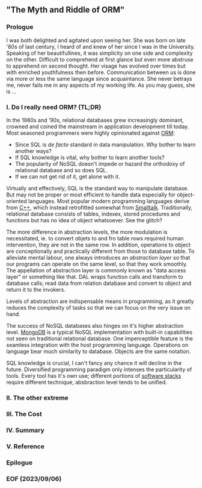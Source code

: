 
## "The Myth and Riddle of ORM"

### Prologue
I was both delighted and agitated upon seeing her. She was born on late '80s of last century, I heard of and knew of her since I was in the University. Speaking of her beautifullines, it was simplicity on one side and complexity on the other. Difficult to comprehend at first glance but even more abstruse to apprehend on second thought. Her visage has evolved over times but with enriched youthfulness then before. Communication between us is done via more or less the same language since acquaintance. She never betrays me, never fails me in any aspects of my working life. As you may guess, she is ... 


### I. Do I really need ORM? (TL;DR)
In the 1980s and ’90s, relational databases grew increasingly dominant, crowned and coined the mainstream in application development till today. Most seasoned programmers were highly opinionated against [ORM](https://www.prisma.io/dataguide/types/relational/what-is-an-orm): 
- Since SQL is *de facto* standard in data manipulation. Why bother to learn another ways? 
- If SQL knowledge is vital, why bother to learn another tools? 
- The popularity of NoSQL doesn't impede or hazard the orthodoxy of relational database and so does SQL. 
- If we can not get rid of it, get alone with it. 

Virtually and effectively, SQL is the standard way to manipulate database. But may not be proper or most efficient to handle data especially for object-oriented languages. Most popular modern programming languages derive from [C++](https://www.w3schools.com/cpp/cpp_intro.asp), which instead retrofitted somewhat from [Smalltalk](https://en.wikipedia.org/wiki/Smalltalk). Traditionally, relational database consists of tables, indexex, stored procedures and functions but has no idea of object whatsoever. See the glitch? 

The more difference in abstraction levels, the more modulation is necessitated, ie. to convert objets to and fro table rows required human intervention, they are not in the same row. In addition, operations to object are conceptionally and practically different from those to database table. To alleviate mental labour, one always introduces an *abstraction layer* so that our programs can operate on the same level, so that they work smoothly. The appellation of abstraction layer is commonly known as "data access layer" or something like that. DAL wraps function calls and transform to database calls; read data from relation database and convert to object and return it to the invokers. 

Levels of abstraction are indispensable means in programming, as it greatly reduces the complexity of tasks so that we can focus on the very issue on hand. 

The success of NoSQL databases also hinges on it's higher abstraction level. [MongoDB](https://www.mongodb.com/) is a typical NoSQL implementation with built-in capabilities not seen on traditional relational database. One imperceptible feature is the seamless integration with the host programming language. Operations on language bear much similarity to database. Objects are the same notation. 

SQL knowledge is crucial, I can't fancy any chance it will decline in the future. Diversified programming paradigm only intenses the particularity of tools. Every tool has it's own use; different portions of [software stacks](https://www.mongodb.com/basics/technology-stack) require different technique, absbraction level tends to be unified. 


### II. The other extreme

### III. The Cost 

### IV. Summary 

### V. Reference

### Epilogue

### EOF (2023/09/06)
